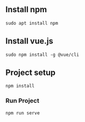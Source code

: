 ## Install npm
```
sudo apt install npm
```
## Install vue.js
```
sudo npm install -g @vue/cli
```

## Project setup
```
npm install
```

### Run Project
```
npm run serve
```
